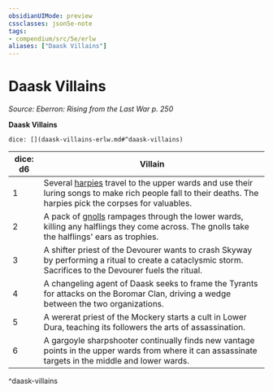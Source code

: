```yaml
---
obsidianUIMode: preview
cssclasses: json5e-note
tags:
- compendium/src/5e/erlw
aliases: ["Daask Villains"]
---
```

# Daask Villains
*Source: Eberron: Rising from the Last War p. 250* 

**Daask Villains**

`dice: [](daask-villains-erlw.md#^daask-villains)`

| dice: d6 | Villain |
|----------|---------|
| 1 | Several [harpies](Mechanics/bestiary/monstrosity/harpy.md) travel to the upper wards and use their luring songs to make rich people fall to their deaths. The harpies pick the corpses for valuables. |
| 2 | A pack of [gnolls](Mechanics/bestiary/humanoid/gnoll.md) rampages through the lower wards, killing any halflings they come across. The gnolls take the halflings' ears as trophies. |
| 3 | A shifter priest of the Devourer wants to crash Skyway by performing a ritual to create a cataclysmic storm. Sacrifices to the Devourer fuels the ritual. |
| 4 | A changeling agent of Daask seeks to frame the Tyrants for attacks on the Boromar Clan, driving a wedge between the two organizations. |
| 5 | A wererat priest of the Mockery starts a cult in Lower Dura, teaching its followers the arts of assassination. |
| 6 | A gargoyle sharpshooter continually finds new vantage points in the upper wards from where it can assassinate targets in the middle and lower wards. |
^daask-villains
